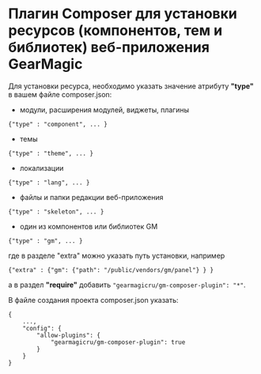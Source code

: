 # Плагин Composer для установки ресурсов (компонентов, тем и библиотек) веб-приложения GearMagic

Для установки ресурса, необходимо указать значение атрибуту <b>"type"</b> в вашем файле composer.json:
- модули, расширения модулей, виджеты, плагины
```
{"type" : "component", ... }
```
- темы
```
{"type" : "theme", ... }
```
- локализации
```
{"type" : "lang", ... }
```
- файлы и папки редакции веб-приложения
```
{"type" : "skeleton", ... }
```
- один из компонентов или библиотек GM
```
{"type" : "gm", ... }
```
где в разделе "extra" можно указать путь установки, например
```
{"extra" : {"gm": {"path": "/public/vendors/gm/panel"} } }
```

а в раздел <b>"require"</b> добавить `"gearmagicru/gm-composer-plugin": "*"`.


В файле создания проекта composer.json указать:
```
{
    ...,
    "config": {
        "allow-plugins": {
            "gearmagicru/gm-composer-plugin": true
        }
    }
}
```
